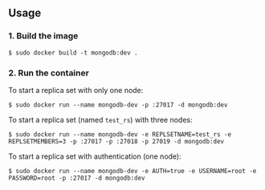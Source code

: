 Usage
-----

### 1. Build the image

    $ sudo docker build -t mongodb:dev .

### 2. Run the container

To start a replica set with only one node:

    $ sudo docker run --name mongodb-dev -p :27017 -d mongodb:dev

To start a replica set (named `test_rs`) with three nodes:

    $ sudo docker run --name mongodb-dev -e REPLSETNAME=test_rs -e REPLSETMEMBERS=3 -p :27017 -p :27018 -p 27019 -d mongodb:dev

To start a replica set with authentication (one node):

    $ sudo docker run --name mongodb-dev -e AUTH=true -e USERNAME=root -e PASSWORD=root -p :27017 -d mongodb:dev
